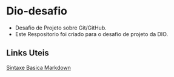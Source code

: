 # Dio-desafio
 - Desafio de Projeto sobre Git/GitHub.
 - Este Respositorio foi criado para o desafio de projeto da DIO.

## Links Uteis

[Sintaxe Basica Markdown](https://www.markdownguide.org/basic-syntax/)
